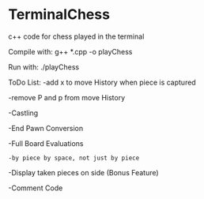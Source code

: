 # TerminalChess
c++ code for chess played in the terminal

Compile with: g++ *.cpp -o playChess

Run with: ./playChess


ToDo List:
  -add x to move History when piece is captured

  -remove P and p from move History

  -Castling

  -End Pawn Conversion

  -Full Board Evaluations

    -by piece by space, not just by piece

   -Display taken pieces on side (Bonus Feature)

   -Comment Code

   
